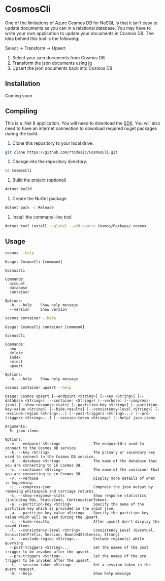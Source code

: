 # CosmosCli

One of the limitations of Azure Cosmos DB for NoSQL is that it isn't easy to update documents 
as you can in a relational database. You may have to write your own application to update your 
documents in Cosmos DB. The idea behind this tool is the following:

Select -> Transform -> Upsert

1. Select your json documents from Cosmos DB
1. Transform the json documents using [jq](https://jqlang.github.io/jq)
1. Upsert the json documents back into Cosmos DB


## Installation
Coming soon


## Compiling

This is a .Net 8 application. You will need to download the [SDK](https://dotnet.microsoft.com/en-us/download). You will also need to have an internet connection to download required nuget packages during the build. 

1. Clone this repository to your local drive.
```bash
git clone https://github.com/rtodosic/CosmosCli.git
```
1. Change into the repository directory.
```bash
cd CosmosCli
```
1. Build the project (optional) 
```bash
dotnet build
```
1. Create the NuGet package  
```bash
dotnet pack -c Release
```
1. Install the command-line tool 
```bash
dotnet tool install --global --add-source Cosmos/Package/ cosmos
```

## Usage

```bash
cosmos --help
```

```text
Usage: CosmosCli [command]

CosmosCli

Commands:
  account
  database
  container

Options:
  -h, --help    Show help message
  --version     Show version
```

```bash
cosmos container --help
```

```text
Usage: CosmosCli container [command]

CosmosCli

Commands:
  new
  delete
  index
  select
  upsert

Options:
  -h, --help    Show help message
```

```bash
cosmos container upsert --help
```

```text
Usage: Cosmos upsert [--endpoint <String>] [--key <String>] [--database <String>] [--container <String>] [--verbose] [--compress-json] [--show-response-stats] [--partition-key <String>] [--partition-key-value <String>] [--hide-results] [--consistency-level <String>] [--exclude-region <String>...] [--post-triggers <String>...] [--pre-triggers <String>...] [--session-token <String>] [--help] json-items

Arguments:
  0: json-items

Options:
  -e, --endpoint <String>               The endpointUri used to connect to the Cosmos DB service
  -k, --key <String>                    The primary or secondary key used to connect to the Cosmos DB service.
  -d, --database <String>               The name of the database that you are connecting to in Cosmos DB.
  -c, --container <String>              The name of the container that you are connecting to in Cosmos DB.
  -v, --verbose                         Display more details of what is happening.
  -j, --compress-json                   Compress the json output by removing whitespace and carriage returns.
  -s, --show-response-stats             Show response statistics (including RUs, StatusCode, ContinuationToken).
  -p, --partition-key <String>          Specify the name of the partition key which is provided in the input json.
  -a, --partition-key-value <String>    Specify the partition key value which will be used during the upsert.
  -i, --hide-results                    After upsert don't display the saved items.
  -l, --consistency-level <String>      Consistency Level (Eventual, ConsistentPrefix, Session, BoundedStaleness, Strong)
  -r, --exclude-region <String>...      Exclude region(s) while querying
  --post-triggers <String>...           Set the names of the post trigger to be invoked after the upsert.
  --pre-triggers <String>...            Set the names of the pre trigger to be invoked after the upsert.
  -t, --session-token <String>          Set a session token in the query request.
  -h, --help                            Show help message
```
